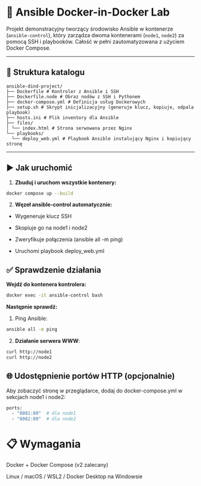 # 🐳 Ansible Docker-in-Docker Lab

Projekt demonstracyjny tworzący środowisko Ansible w kontenerze (`ansible-control`), który zarządza dwoma kontenerami (`node1`, `node2`) za pomocą SSH i playbooków. Całość w pełni zautomatyzowana z użyciem Docker Compose.

---
## 📁 Struktura katalogu
```text
ansible-dind-project/
├── Dockerfile # Kontroler z Ansible i SSH 
├── Dockerfile.node # Obraz nodów z SSH i Pythonem
├── docker-compose.yml # Definicja usług Dockerowych
├── setup.sh # Skrypt inicjalizacyjny (generuje klucz, kopiuje, odpala playbook)
├── hosts.ini # Plik inventory dla Ansible
├── files/
│ └── index.html # Strona serwowana przez Nginx
└── playbooks/
  └── deploy_web.yml # Playbook Ansible instalujący Nginx i kopiujący stronę
```
---
## ▶️ Jak uruchomić

1. **Zbuduj i uruchom wszystkie kontenery:**

```bash
docker compose up --build
```
2. **Węzeł ansible-control automatycznie:**
- Wygeneruje klucz SSH

- Skopiuje go na node1 i node2

- Zweryfikuje połączenia (ansible all -m ping)

- Uruchomi playbook deploy_web.yml

## ✅ Sprawdzenie działania
**Wejdź do kontenera kontrolera:**
```bash
docker exec -it ansible-control bash
```
**Następnie sprawdź:**
1. Ping Ansible:
```bash
ansible all -m ping
```
2. **Działanie serwera WWW**:
```bash
curl http://node1
curl http://node2
```
## 🌐 Udostępnienie portów HTTP (opcjonalnie)
Aby zobaczyć stronę w przeglądarce, dodaj do docker-compose.yml w sekcjach node1 i node2:
```bash
ports:
  - "8081:80"  # dla node1
  - "8082:80"  # dla node2
```
# 📋 Wymagania
Docker + Docker Compose (v2 zalecany)

Linux / macOS / WSL2 / Docker Desktop na Windowsie